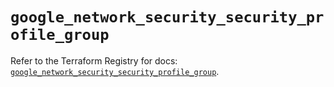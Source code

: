 # `google_network_security_security_profile_group`

Refer to the Terraform Registry for docs: [`google_network_security_security_profile_group`](https://registry.terraform.io/providers/hashicorp/google-beta/6.43.0/docs/resources/google_network_security_security_profile_group).
